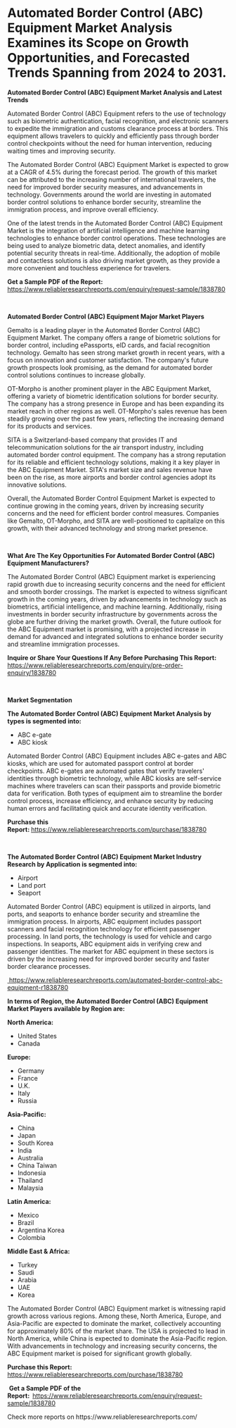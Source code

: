 <p><h1>Automated Border Control (ABC) Equipment Market Analysis Examines its Scope on Growth Opportunities, and Forecasted Trends Spanning from 2024 to 2031.</h1></p><p><strong>Automated Border Control (ABC) Equipment Market Analysis and Latest Trends</strong></p>
<p><p>Automated Border Control (ABC) Equipment refers to the use of technology such as biometric authentication, facial recognition, and electronic scanners to expedite the immigration and customs clearance process at borders. This equipment allows travelers to quickly and efficiently pass through border control checkpoints without the need for human intervention, reducing waiting times and improving security.</p><p>The Automated Border Control (ABC) Equipment Market is expected to grow at a CAGR of 4.5% during the forecast period. The growth of this market can be attributed to the increasing number of international travelers, the need for improved border security measures, and advancements in technology. Governments around the world are investing in automated border control solutions to enhance border security, streamline the immigration process, and improve overall efficiency.</p><p>One of the latest trends in the Automated Border Control (ABC) Equipment Market is the integration of artificial intelligence and machine learning technologies to enhance border control operations. These technologies are being used to analyze biometric data, detect anomalies, and identify potential security threats in real-time. Additionally, the adoption of mobile and contactless solutions is also driving market growth, as they provide a more convenient and touchless experience for travelers.</p></p>
<p><strong>Get a Sample PDF of the Report:&nbsp;</strong> <a href="https://www.reliableresearchreports.com/enquiry/request-sample/1838780">https://www.reliableresearchreports.com/enquiry/request-sample/1838780</a></p>
<p>&nbsp;</p>
<p><strong>Automated Border Control (ABC) Equipment Major Market Players</strong></p>
<p><p>Gemalto is a leading player in the Automated Border Control (ABC) Equipment Market. The company offers a range of biometric solutions for border control, including ePassports, eID cards, and facial recognition technology. Gemalto has seen strong market growth in recent years, with a focus on innovation and customer satisfaction. The company's future growth prospects look promising, as the demand for automated border control solutions continues to increase globally.</p><p>OT-Morpho is another prominent player in the ABC Equipment Market, offering a variety of biometric identification solutions for border security. The company has a strong presence in Europe and has been expanding its market reach in other regions as well. OT-Morpho's sales revenue has been steadily growing over the past few years, reflecting the increasing demand for its products and services.</p><p>SITA is a Switzerland-based company that provides IT and telecommunication solutions for the air transport industry, including automated border control equipment. The company has a strong reputation for its reliable and efficient technology solutions, making it a key player in the ABC Equipment Market. SITA's market size and sales revenue have been on the rise, as more airports and border control agencies adopt its innovative solutions.</p><p>Overall, the Automated Border Control Equipment Market is expected to continue growing in the coming years, driven by increasing security concerns and the need for efficient border control measures. Companies like Gemalto, OT-Morpho, and SITA are well-positioned to capitalize on this growth, with their advanced technology and strong market presence.</p></p>
<p>&nbsp;</p>
<p><strong>What Are The Key Opportunities For Automated Border Control (ABC) Equipment Manufacturers?</strong></p>
<p><p>The Automated Border Control (ABC) Equipment market is experiencing rapid growth due to increasing security concerns and the need for efficient and smooth border crossings. The market is expected to witness significant growth in the coming years, driven by advancements in technology such as biometrics, artificial intelligence, and machine learning. Additionally, rising investments in border security infrastructure by governments across the globe are further driving the market growth. Overall, the future outlook for the ABC Equipment market is promising, with a projected increase in demand for advanced and integrated solutions to enhance border security and streamline immigration processes.</p></p>
<p><strong>Inquire or Share Your Questions If Any Before Purchasing This Report:</strong> <a href="https://www.reliableresearchreports.com/enquiry/pre-order-enquiry/1838780">https://www.reliableresearchreports.com/enquiry/pre-order-enquiry/1838780</a></p>
<p>&nbsp;</p>
<p><strong>Market Segmentation</strong></p>
<p><strong>The Automated Border Control (ABC) Equipment Market Analysis by types is segmented into:</strong></p>
<p><ul><li>ABC e-gate</li><li>ABC kiosk</li></ul></p>
<p><p>Automated Border Control (ABC) Equipment includes ABC e-gates and ABC kiosks, which are used for automated passport control at border checkpoints. ABC e-gates are automated gates that verify travelers' identities through biometric technology, while ABC kiosks are self-service machines where travelers can scan their passports and provide biometric data for verification. Both types of equipment aim to streamline the border control process, increase efficiency, and enhance security by reducing human errors and facilitating quick and accurate identity verification.</p></p>
<p><strong>Purchase this Report:&nbsp;</strong><a href="https://www.reliableresearchreports.com/purchase/1838780">https://www.reliableresearchreports.com/purchase/1838780</a></p>
<p>&nbsp;</p>
<p><strong>The Automated Border Control (ABC) Equipment Market Industry Research by Application is segmented into:</strong></p>
<p><ul><li>Airport</li><li>Land port</li><li>Seaport</li></ul></p>
<p><p>Automated Border Control (ABC) equipment is utilized in airports, land ports, and seaports to enhance border security and streamline the immigration process. In airports, ABC equipment includes passport scanners and facial recognition technology for efficient passenger processing. In land ports, the technology is used for vehicle and cargo inspections. In seaports, ABC equipment aids in verifying crew and passenger identities. The market for ABC equipment in these sectors is driven by the increasing need for improved border security and faster border clearance processes.</p></p>
<p><a href="https://www.reliableresearchreports.com/automated-border-control-abc-equipment-r1838780">&nbsp;https://www.reliableresearchreports.com/automated-border-control-abc-equipment-r1838780</a></p>
<p><strong>In terms of Region, the Automated Border Control (ABC) Equipment Market Players available by Region are:</strong></p>
<p>
    <p> <strong> North America: </strong>
        <ul>
            <li>United States</li>
            <li>Canada</li>
        </ul>
        </p> 
    <p> <strong> Europe: </strong>
        <ul>
            <li>Germany</li>
            <li>France</li>
            <li>U.K.</li>
            <li>Italy</li>
            <li>Russia</li>
        </ul>
        </p> 
    <p> <strong> Asia-Pacific: </strong>
        <ul>
            <li>China</li>
            <li>Japan</li>
            <li>South Korea</li>
            <li>India</li>
            <li>Australia</li>
            <li>China Taiwan</li>
            <li>Indonesia</li>
            <li>Thailand</li>
            <li>Malaysia</li>
        </ul>
        </p> 
    <p> <strong> Latin America: </strong>
        <ul>
            <li>Mexico</li>
            <li>Brazil</li>
            <li>Argentina Korea</li>
            <li>Colombia</li>
        </ul>
        </p> 
    <p> <strong> Middle East & Africa: </strong>
        <ul>
            <li>Turkey</li>
            <li>Saudi</li>
            <li>Arabia</li>
            <li>UAE</li>
            <li>Korea</li>
        </ul>
    </p>
    </p>
<p><p>The Automated Border Control (ABC) Equipment market is witnessing rapid growth across various regions. Among these, North America, Europe, and Asia-Pacific are expected to dominate the market, collectively accounting for approximately 80% of the market share. The USA is projected to lead in North America, while China is expected to dominate the Asia-Pacific region. With advancements in technology and increasing security concerns, the ABC Equipment market is poised for significant growth globally.</p></p>
<p><strong>Purchase this Report: </strong><a href="https://www.reliableresearchreports.com/purchase/1838780">https://www.reliableresearchreports.com/purchase/1838780</a></p>
<p>&nbsp;<strong>Get a Sample PDF of the Report:&nbsp;&nbsp;</strong><a href="https://www.reliableresearchreports.com/enquiry/request-sample/1838780">https://www.reliableresearchreports.com/enquiry/request-sample/1838780</a></p>
<p><strong></strong></p>
<p>Check more reports on https://www.reliableresearchreports.com/</p>